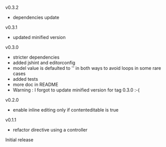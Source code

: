 
v0.3.2
- dependencies update

v0.3.1
- updated minified version

v0.3.0
- stricter dependencies
- added jshint and editorconfig
- model value is defaulted to '' in both ways to avoid loops in some rare cases
- added tests
- more doc in README
- Warning : I forgot to update minified version for tag 0.3.0 :-(

v0.2.0
- enable inline editing only if contenteditable is true

v0.1.1
- refactor directive using a controller

Initial release
